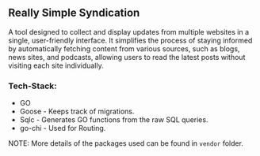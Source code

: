 ## Really Simple Syndication

A tool designed to collect and display updates from multiple websites in a single, user-friendly interface. It simplifies the process of staying informed by automatically fetching content from various sources, such as blogs, news sites, and podcasts, allowing users to read the latest posts without visiting each site individually.

### Tech-Stack:
+ GO
+ Goose - Keeps track of migrations.
+ Sqlc - Generates GO functions from the raw SQL queries.
+ go-chi - Used for Routing.

NOTE: More details of the packages used can be found in `vendor` folder.
